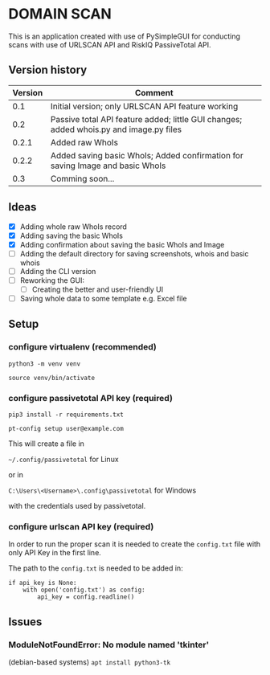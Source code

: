 # DOMAIN SCAN 

This is an application created with use of PySimpleGUI for conducting scans with use of URLSCAN API and RiskIQ PassiveTotal API.

## Version history
| Version | Comment                                                                                |
|---------|----------------------------------------------------------------------------------------|
| 0.1     | Initial version; only URLSCAN API feature working                                      |
| 0.2     | Passive total API feature added; little GUI changes; added whois.py and image.py files |
| 0.2.1   | Added raw WhoIs                                                                        |
| 0.2.2   | Added saving basic WhoIs; Added confirmation for saving Image and basic WhoIs          |
| 0.3     | Comming soon...                                                                        |

## Ideas
- [x] Adding whole raw WhoIs record
- [x] Adding saving the basic WhoIs
- [x] Adding confirmation about saving the basic WhoIs and Image
- [ ] Adding the default directory for saving screenshots, whois and basic whois
- [ ] Adding the CLI version
- [ ] Reworking the GUI:
  - [ ] Creating the better and user-friendly UI
- [ ] Saving whole data to some template e.g. Excel file

## Setup

### configure virtualenv (recommended) 

`python3 -m venv venv`

`source venv/bin/activate`

### configure passivetotal API key (required)

`pip3 install -r requirements.txt`

`pt-config setup user@example.com`

This will create a file in

`~/.config/passivetotal` for Linux

or in 

`C:\Users\<Username>\.config\passivetotal` for Windows


with the credentials used by passivetotal.

### configure urlscan API key (required)

In order to run the proper scan it is needed to create the `config.txt` file with only API Key in the first line.

The path to the `config.txt` is needed to be added in:

    if api_key is None:
        with open('config.txt') as config:
            api_key = config.readline()

## Issues

### ModuleNotFoundError: No module named 'tkinter'

(debian-based systems) `apt install python3-tk`
